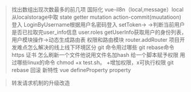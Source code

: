 > 找出数组出现次数最多的前几项
> 国际化 vue-il8n（local,message）local从localstorage中取
>state getter mutation action-commit(muutatioon)
登入
LoginByUsername根据用户名密码登入 setToken->
->判断当前用户是否已拉取完user_info信息 user.roles getUserInfo获取用户的身份列表，用户模块操作->动态生成路由表 权限和路由模块
router.addRouter
> 项目开发难点怎么解决的线上线下环境区分
> git 命令用过哪些 git rebase命令 
> https 证书
> 怎么刷新一个文件他说用文件名加hash
> 给一个脚本赋予权限 
> 用过哪些linux的命令 chmod +x test.sh。 +增加权限，x可执行权限
> git rebase 回滚
> 新特性 vue defineProperty property 

> 转发请求机制的升级改造